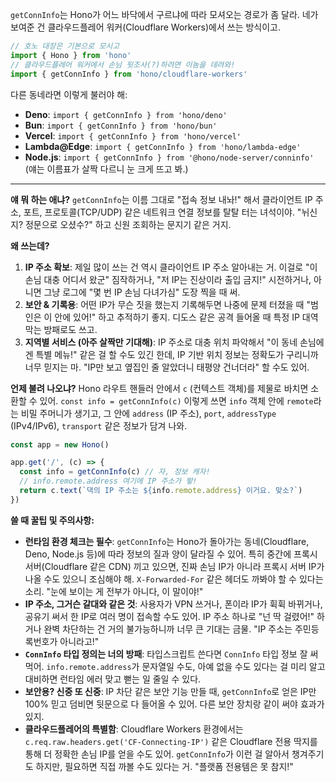 `getConnInfo`는 Hono가 어느 바닥에서 구르냐에 따라 모셔오는 경로가 좀 달라. 네가 보여준 건 클라우드플레어 워커(Cloudflare Workers)에서 쓰는 방식이고.

```typescript
// 호노 대장은 기본으로 모시고
import { Hono } from 'hono'
// 클라우드플레어 워커에서 손님 뒷조사(?)하려면 이놈을 데려와!
import { getConnInfo } from 'hono/cloudflare-workers'
```

다른 동네라면 이렇게 불러야 해:

*   **Deno**: `import { getConnInfo } from 'hono/deno'`
*   **Bun**: `import { getConnInfo } from 'hono/bun'`
*   **Vercel**: `import { getConnInfo } from 'hono/vercel'`
*   **Lambda@Edge**: `import { getConnInfo } from 'hono/lambda-edge'`
*   **Node.js**: `import { getConnInfo } from '@hono/node-server/conninfo'` (얘는 이름표가 살짝 다르니 눈 크게 뜨고 봐.)

---

**얘 뭐 하는 애냐?**
`getConnInfo`는 이름 그대로 "접속 정보 내놔!" 해서 클라이언트 IP 주소, 포트, 프로토콜(TCP/UDP) 같은 네트워크 연결 정보를 탈탈 터는 녀석이야. "뉘신지? 정문으로 오셨수?" 하고 신원 조회하는 문지기 같은 거지.

**왜 쓰는데?**
1.  **IP 주소 확보**: 제일 많이 쓰는 건 역시 클라이언트 IP 주소 알아내는 거. 이걸로 "이 손님 대충 어디서 왔군" 짐작하거나, "저 IP는 진상이라 출입 금지!" 시전하거나, 아니면 그냥 로그에 "몇 번 IP 손님 다녀가심" 도장 찍을 때 써.
2.  **보안 & 기록용**: 어떤 IP가 무슨 짓을 했는지 기록해두면 나중에 문제 터졌을 때 "범인은 이 안에 있어!" 하고 추적하기 좋지. 디도스 같은 공격 들어올 때 특정 IP 대역 막는 방패로도 쓰고.
3.  **지역별 서비스 (아주 살짝만 기대해)**: IP 주소로 대충 위치 파악해서 "이 동네 손님에겐 특별 메뉴!" 같은 걸 할 수도 있긴 한데, IP 기반 위치 정보는 정확도가 구리니까 너무 믿지는 마. "IP만 보고 옆집인 줄 알았더니 태평양 건너더라" 할 수도 있어.

**언제 불려 나오냐?**
Hono 라우트 핸들러 안에서 `c` (컨텍스트 객체)를 제물로 바치면 소환할 수 있어. `const info = getConnInfo(c)` 이렇게 쓰면 `info` 객체 안에 `remote`라는 비밀 주머니가 생기고, 그 안에 `address` (IP 주소), `port`, `addressType` (IPv4/IPv6), `transport` 같은 정보가 담겨 나와.

```typescript
const app = new Hono()

app.get('/', (c) => {
  const info = getConnInfo(c) // 자, 정보 캐자!
  // info.remote.address 여기에 IP 주소가 뙇!
  return c.text(`댁의 IP 주소는 ${info.remote.address} 이거요. 맞소?`)
})
```

**쓸 때 꿀팁 및 주의사항:**
*   **런타임 환경 체크는 필수**: `getConnInfo`는 Hono가 돌아가는 동네(Cloudflare, Deno, Node.js 등)에 따라 정보의 질과 양이 달라질 수 있어. 특히 중간에 프록시 서버(Cloudflare 같은 CDN) 끼고 있으면, 진짜 손님 IP가 아니라 프록시 서버 IP가 나올 수도 있으니 조심해야 해. `X-Forwarded-For` 같은 헤더도 까봐야 할 수 있다는 소리. "눈에 보이는 게 전부가 아니다, 이 말이야!"
*   **IP 주소, 그거슨 갈대와 같은 것**: 사용자가 VPN 쓰거나, 폰이라 IP가 휙휙 바뀌거나, 공유기 써서 한 IP로 여러 명이 접속할 수도 있어. IP 주소 하나로 "넌 딱 걸렸어!" 하거나 완벽 차단하는 건 거의 불가능하니까 너무 큰 기대는 금물. "IP 주소는 주민등록번호가 아니라고!"
*   **`ConnInfo` 타입 정의는 너의 방패**: 타입스크립트 쓴다면 `ConnInfo` 타입 정보 잘 써먹어. `info.remote.address`가 문자열일 수도, 아예 없을 수도 있다는 걸 미리 알고 대비하면 런타임 에러 맞고 뻗는 일 줄일 수 있다.
*   **보안용? 신중 또 신중**: IP 차단 같은 보안 기능 만들 때, `getConnInfo`로 얻은 IP만 100% 믿고 덤비면 뒷문으로 다 들어올 수 있어. 다른 보안 장치랑 같이 써야 효과가 있지.
*   **클라우드플레어의 특별함**: Cloudflare Workers 환경에서는 `c.req.raw.headers.get('CF-Connecting-IP')` 같은 Cloudflare 전용 딱지를 통해 더 정확한 손님 IP를 얻을 수도 있어. `getConnInfo`가 이런 걸 알아서 챙겨주기도 하지만, 필요하면 직접 까볼 수도 있다는 거. "플랫폼 전용템은 못 참지!"